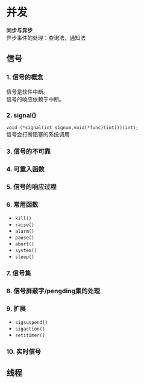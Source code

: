 # 并发
**同步与异步**  
异步事件的处理：查询法，通知法 

## 信号
### 1. 信号的概念
  信号是软件中断。  
  信号的响应依赖于中断。
### 2. signal()
  `void (*signal(int signum,void(*func)(int)))(int);`  
  信号会打断阻塞的系统调用
### 3. 信号的不可靠
### 4. 可重入函数
### 5. 信号的响应过程
### 6. 常用函数
- `kill()`
- `raise()`
- `alarm()`
- `pause()`
- `abort()`
- `system()`
- `sleep()`
### 7. 信号集
### 8. 信号屏蔽字/pengding集的处理
### 9. 扩展
- `sigsuspend()`
- `sigaction()`
- `setitimer()`
### 10. 实时信号

## 线程